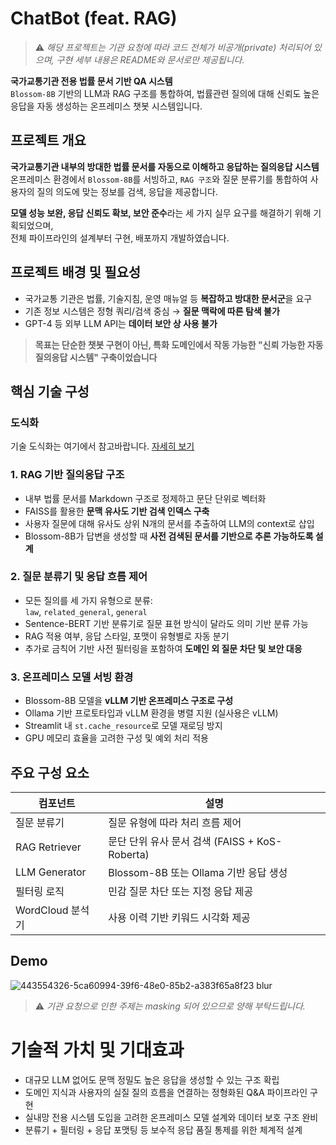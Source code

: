 # ChatBot (feat. RAG)

> ⚠️ *해당 프로젝트는 기관 요청에 따라 코드 전체가 비공개(private) 처리되어 있으며, 구현 세부 내용은 README와 문서로만 제공됩니다.*

**국가교통기관 전용 법률 문서 기반 QA 시스템**  
`Blossom-8B` 기반의 LLM과 RAG 구조를 통합하여, 법률관련 질의에 대해 신뢰도 높은 응답을 자동 생성하는 온프레미스 챗봇 시스템입니다.


## 프로젝트 개요

**국가교통기관 내부의 방대한 법률 문서를 자동으로 이해하고 응답하는 질의응답 시스템** 
온프레미스 환경에서 `Blossom-8B`를 서빙하고, `RAG 구조`와 질문 분류기를 통합하여 사용자의 질의 의도에 맞는 정보를 검색, 응답을 제공합니다.

**모델 성능 보완, 응답 신뢰도 확보, 보안 준수**라는 세 가지 실무 요구를 해결하기 위해 기획되었으며,  
전체 파이프라인의 설계부터 구현, 배포까지 개발하였습니다.

## 프로젝트 배경 및 필요성

- 국가교통 기관은 법률, 기술지침, 운영 매뉴얼 등 **복잡하고 방대한 문서군**을 요구
- 기존 정보 시스템은 정형 쿼리/검색 중심 → **질문 맥락에 따른 탐색 불가**
- GPT-4 등 외부 LLM API는 **데이터 보안 상 사용 불가**

> **목표는 단순한 챗봇 구현이 아닌, 특화 도메인에서 작동 가능한 "신뢰 가능한 자동 질의응답 시스템" 구축이었습니다**

## 핵심 기술 구성

### 도식화
기술 도식화는 여기에서 참고바랍니다. [자세히 보기](Rail_GPT.pdf)

### 1. RAG 기반 질의응답 구조

- 내부 법률 문서를 Markdown 구조로 정제하고 문단 단위로 벡터화
- FAISS를 활용한 **문맥 유사도 기반 검색 인덱스 구축**
- 사용자 질문에 대해 유사도 상위 N개의 문서를 추출하여 LLM의 context로 삽입
- Blossom-8B가 답변을 생성할 때 **사전 검색된 문서를 기반으로 추론 가능하도록 설계**

### 2. 질문 분류기 및 응답 흐름 제어

- 모든 질의를 세 가지 유형으로 분류:  
  `law`, `related_general`, `general`
- Sentence-BERT 기반 분류기로 질문 표현 방식이 달라도 의미 기반 분류 가능
- RAG 적용 여부, 응답 스타일, 포맷이 유형별로 자동 분기
- 추가로 금칙어 기반 사전 필터링을 포함하여 **도메인 외 질문 차단 및 보안 대응**

### 3. 온프레미스 모델 서빙 환경

- Blossom-8B 모델을 **vLLM 기반 온프레미스 구조로 구성**
- Ollama 기반 프로토타입과 vLLM 환경을 병렬 지원 (실사용은 vLLM)
- Streamlit 내 `st.cache_resource`로 모델 재로딩 방지
- GPU 메모리 효율을 고려한 구성 및 예외 처리 적용


## 주요 구성 요소

| 컴포넌트 | 설명 |
|----------|------|
| 질문 분류기 | 질문 유형에 따라 처리 흐름 제어 |
| RAG Retriever | 문단 단위 유사 문서 검색 (FAISS + KoS-Roberta) |
| LLM Generator | Blossom-8B 또는 Ollama 기반 응답 생성 |
| 필터링 로직 | 민감 질문 차단 또는 지정 응답 제공 |
| WordCloud 분석기 | 사용 이력 기반 키워드 시각화 제공 |


## Demo

![443554326-5ca60994-39f6-48e0-85b2-a383f65a8f23 blur](https://github.com/user-attachments/assets/ba776ac6-5a1e-491e-a440-74c06ceebdeb)

> ⚠️ *기관 요청으로 인한 주제는 masking 되어 있으므로 양해 부탁드립니다.*

# 기술적 가치 및 기대효과

- 대규모 LLM 없어도 문맥 정밀도 높은 응답을 생성할 수 있는 구조 확립
- 도메인 지식과 사용자의 실질 질의 흐름을 연결하는 정형화된 Q&A 파이프라인 구현
- 실내망 전용 시스템 도입을 고려한 온프레미스 모델 설계와 데이터 보호 구조 완비
- 분류기 + 필터링 + 응답 포맷팅 등 보수적 응답 품질 통제를 위한 체계적 설계

